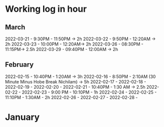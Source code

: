 # Working log in hour
## March
2022-03-21 - 9:30PM -  11:50PM -> 2h
2022-03-22 - 9:50PM -  12:20AM -> 2h
2022-03-23 - 10:00PM -   12:20AM-> 2h
2022-03-26 - 08:30PM -   11:15PM-> 2.5h
2022-03-29 - 09:40PM -   12:00AM -> 2h


## February
2022-02-15 - 10:40PM - 1:20AM -> 3h
2022-02-16 - 8:50PM - 2:10AM (30 Minute Minus Hobe Break Nichilam) -> 5h
2022-02-17 - 
2022-02-18 - 
2022-02-19 - 
2022-02-20 - 
2022-02-21 - 10:40PM - 1:30 AM -> 2.5h
2022-02-22 - 
2022-02-23 - 9:00 PM - 10:10PM - 1h
2022-02-24 - 
2022-02-25 - 11:10PM - 1:30AM - 2h
2022-02-26 - 
2022-02-27 - 
2022-02-28 - 

# January